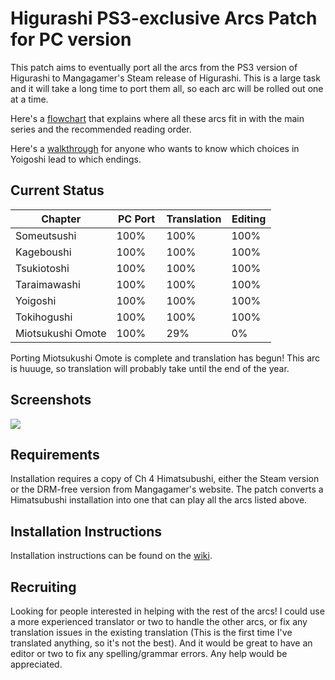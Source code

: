 # Higurashi PS3-exclusive Arcs Patch for PC version

This patch aims to eventually port all the arcs from the PS3 version of Higurashi to Mangagamer's Steam release of Higurashi.  This is a large task and it will take a long time to port them all, so each arc will be rolled out one at a time.

Here's a [flowchart](https://ibb.co/dTRmmb) that explains where all these arcs fit in with the main series and the recommended reading order.

Here's a [walkthrough](https://ibb.co/1Z463wp) for anyone who wants to know which choices in Yoigoshi lead to which endings.


## Current Status

| Chapter            | PC Port  | Translation | Editing |
| ------------------ | -------- | ----------- | ------- |
| Someutsushi        | 100%     | 100%        | 100%    | 
| Kageboushi         | 100%     | 100%        | 100%    | 
| Tsukiotoshi        | 100%     | 100%        | 100%    | 
| Taraimawashi       | 100%     | 100%        | 100%    | 
| Yoigoshi           | 100%     | 100%        | 100%    | 
| Tokihogushi        | 100%     | 100%        | 100%    | 
| Miotsukushi Omote  | 100%     |  29%        |   0%    | 

Porting Miotsukushi Omote is complete and translation has begun!  This arc is huuuge, so translation will probably take until the end of the year.




## Screenshots

![](https://i.imgur.com/A5Iym0R.png)


## Requirements
Installation requires a copy of Ch 4 Himatsubushi, either the Steam version or the DRM-free version from Mangagamer's website.  The patch converts a Himatsubushi installation into one that can play all the arcs listed above.

## Installation Instructions
Installation instructions can be found on the [wiki](http://07th-mod.com/wiki/Higurashi/Higurashi-Part-1---Voice-and-Graphics-Patch/).


## Recruiting

Looking for people interested in helping with the rest of the arcs!  I could use a more experienced translator or two to handle the other arcs, or fix any translation issues in the existing translation (This is the first time I've translated anything, so it's not the best). And it would be great to have an editor or two to fix any spelling/grammar errors.  Any help would be appreciated.
